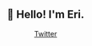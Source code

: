 <h2 align="center">👋 Hello! I'm Eri.</h2>
<p align="center">
  <a href="https://twitter.com/erismd515">Twitter</a>
</p>

<!--
**Erismd/Erismd** is a ✨ _special_ ✨ repository because its `README.md` (this file) appears on your GitHub profile.

Here are some ideas to get you started:

- 🔭 I’m currently working on ...
- 🌱 I’m currently learning ...
- 👯 I’m looking to collaborate on ...
- 🤔 I’m looking for help with ...
- 💬 Ask me about ...
- 📫 How to reach me: ...
- 😄 Pronouns: ...
- ⚡ Fun fact: ...
-->

